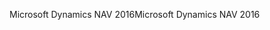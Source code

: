 <span data-ttu-id="9656b-101">Microsoft Dynamics NAV 2016</span><span class="sxs-lookup"><span data-stu-id="9656b-101">Microsoft Dynamics NAV 2016</span></span>